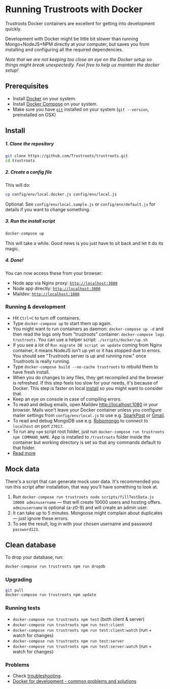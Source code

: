 # Running Trustroots with Docker

Trustroots Docker containers are excellent for getting into development quickly.

Development with Docker might be little bit slower than running Mongo+NodeJS+NPM directly at your computer, but saves you from installing and configuring all the required dependencies.

_Note that we are not keeping too close an eye on the Docker setup so things might break unexpectedly. Feel free to help us maintain the docker setup!_


## Prerequisites

* Install [Docker](https://www.docker.com/) on your system.
* Install [Docker Compose](http://docs.docker.com/compose/) on your system.
* Make sure you have [`git`](http://git-scm.com/) installed on your system (`git --version`, preinstalled on OSX)


## Install

##### 1. Clone the repository

```bash
git clone https://github.com/Trustroots/trustroots.git
cd trustroots
```


##### 2. Create a config file

This will do:
```bash
cp config/env/local.docker.js config/env/local.js
```

Optional: See `config/env/local.sample.js` or `config/env/default.js` for details if you want to change something.


##### 3. Run the install script

```bash
docker-compose up
```

This will take a while. Good news is you just have to sit back and let it do its magic.


##### 4. Done!

You can now access these from your browser:

* Node app via Nginx proxy: [`http://localhost:3080`](http://localhost:3080)
* Node app directly: [`http://localhost:3000`](http://localhost:3000)
* Maildev: [`http://localhost:1080`](http://localhost:1080)


### Running & development

- Hit `Ctrl+C` to turn off containers.
- Type `docker-compose up` to start them up again.
- You might want to run containers as daemon: `docker-compose up -d` and then read the logs only from "trustroots" container: `docker-compose logs trustroots`. You can use a helper script: `./scripts/docker/up.sh`
- If you see a lot of `Run migrate DB script on update` coming from Nginx container, it means NodeJS isn't up yet or it has stopped due to errors. You should see "Trustroots server is up and running now." once Trustroots is really running.
- Type `docker-compose build --no-cache trustroots` to rebuild them to have fresh install.
- When you do changes to any files, they get recompiled and the browser is refreshed. If this step feels too slow for your needs, it's because of Docker. This step is faster on local [install](INSTALL.md) so you might want to consider that.
- Keep an eye on console in case of compiling errors.
- To read and debug emails, open Maildev [http://localhost:1080](http://localhost:1080) in your browser. Mails won't leave your Docker container unless you configure mailer settings from `config/env/local.js` to use e.g. [SparkPost](https://www.sparkpost.com/) or [Gmail](https://support.google.com/a/answer/176600?hl=en).
- To read and debug MongoDB use e.g. [Robomongo](https://robomongo.org/) to connect to `localhost` on port `27017`.
- To run any `npm` script root folder, just run `docker-compose run trustroots npm COMMAND_NAME`. App is installed to `/trustroots` folder inside the container but working directory is set so that any commands default to that folder.
- [Read more](https://github.com/Trustroots/trustroots/wiki/Development)


## Mock data

There's a script that can generate mock user data. It's recommended you run this script after installation, that way you'll have something to look at.

1. Run `docker-compose run trustroots node scripts/fillTestData.js 10000 adminusername` — that will create 10000 users and hosting offers. `adminusername` is optional (a-z0-9) and will create an admin user.
2. It can take up to 5 minutes. Mongoose might complain about duplicates — just ignore these errors.
3. To see the result, log in with your chosen username and password `password123`.


## Clean database
To drop your database, run:
```bash
docker-compose run trustroots npm run dropdb
```

### Upgrading

```bash
git pull
docker-compose run trustroots npm update
```


### Running tests

- `docker-compose run trustroots npm test` (both client & server)
- `docker-compose run trustroots npm run test:client`
- `docker-compose run trustroots npm run test:client:watch` (run + watch for changes)
- `docker-compose run trustroots npm run test:server`
- `docker-compose run trustroots npm run test:server:watch` (run + watch for changes)


### Problems

- Check [troubleshooting](https://github.com/Trustroots/trustroots/wiki/Troubleshooting).
- [Docker for development - common problems and solutions](https://medium.com/@rdsubhas/docker-for-development-common-problems-and-solutions-95b25cae41eb)
